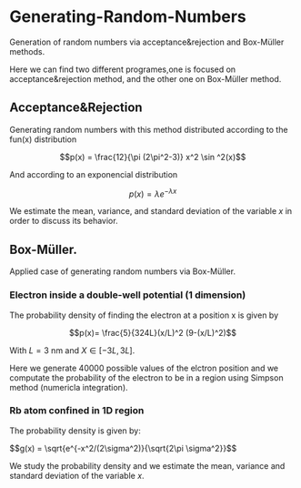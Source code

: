 # Generating-Random-Numbers
Generation of random numbers via acceptance&rejection and Box-Müller methods.

Here we can find two different programes,one is focused on acceptance&rejection method, and the other one on Box-Müller method.

## Acceptance&Rejection
Generating random numbers with this method distributed according to the fun(x) distribution

$$p(x) = \frac{12}{\pi (2\pi^2-3)} x^2 \sin ^2(x)$$

And according to an exponencial distribution

$$p(x)=\lambda e^{-\lambda x}$$

We estimate the mean, variance, and standard deviation of the variable $x$ in order to discuss its behavior.

## Box-Müller.
Applied case of generating random numbers via Box-Müller.

### Electron inside a double-well potential (1 dimension)
The probability density of finding the electron at a position x is given by

$$p(x)= \frac{5}{324L}(x/L)^2 (9-(x/L)^2)$$

With $L= 3$ nm and $X\in[-3L,3L]$.

Here we generate 40000 possible values of the elctron position and we computate the probability of the electron to be in a region using Simpson method (numericla integration).

### Rb atom confined in 1D region

The probability density is given by:

$$g(x) = \sqrt{e^{-x^2/(2\sigma^2)}{\sqrt{2\pi \sigma^2}}$$

We study the probability density and we estimate the mean, variance and standard deviation of the variable $x$. 
